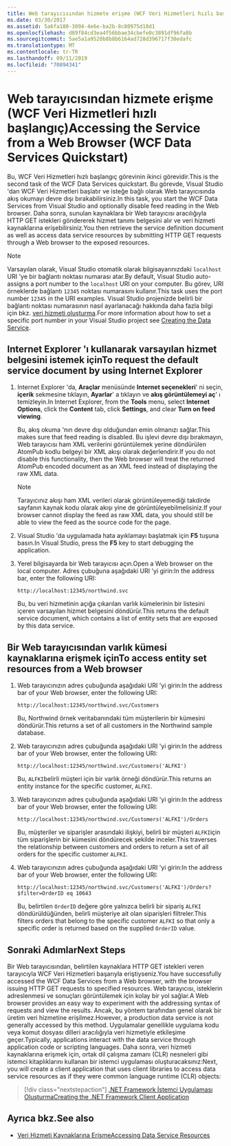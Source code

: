 ```yaml
---
title: Web tarayıcısından hizmete erişme (WCF Veri Hizmetleri hızlı başlangıç)
ms.date: 03/30/2017
ms.assetid: 5a6fa180-3094-4e6e-ba2b-8c80975d18d1
ms.openlocfilehash: d89f84cd3ea4f56bbae34cbefe0c3891df96fa8b
ms.sourcegitcommit: 5ae5a1a9520b8b8b6164ad728d396717f30edafc
ms.translationtype: MT
ms.contentlocale: tr-TR
ms.lasthandoff: 09/11/2019
ms.locfileid: "70894341"
---
```

# <a name="accessing-the-service-from-a-web-browser-wcf-data-services-quickstart"></a><span data-ttu-id="ed085-102">Web tarayıcısından hizmete erişme (WCF Veri Hizmetleri hızlı başlangıç)</span><span class="sxs-lookup"><span data-stu-id="ed085-102">Accessing the Service from a Web Browser (WCF Data Services Quickstart)</span></span>

<span data-ttu-id="ed085-103">Bu, WCF Veri Hizmetleri hızlı başlangıç görevinin ikinci görevidir.</span><span class="sxs-lookup"><span data-stu-id="ed085-103">This is the second task of the WCF Data Services quickstart.</span></span> <span data-ttu-id="ed085-104">Bu görevde, Visual Studio 'dan WCF Veri Hizmetleri başlatır ve isteğe bağlı olarak Web tarayıcısında akış okumayı devre dışı bırakabilirsiniz.</span><span class="sxs-lookup"><span data-stu-id="ed085-104">In this task, you start the WCF Data Services from Visual Studio and optionally disable feed reading in the Web browser.</span></span> <span data-ttu-id="ed085-105">Daha sonra, sunulan kaynaklara bir Web tarayıcısı aracılığıyla HTTP GET istekleri göndererek hizmet tanımı belgesini alır ve veri hizmeti kaynaklarına erişebilirsiniz.</span><span class="sxs-lookup"><span data-stu-id="ed085-105">You then retrieve the service definition document as well as access data service resources by submitting HTTP GET requests through a Web browser to the exposed resources.</span></span>

> [!NOTE]
> <span data-ttu-id="ed085-106">Varsayılan olarak, Visual Studio otomatik olarak bilgisayarınızdaki `localhost` URI 'ye bir bağlantı noktası numarası atar.</span><span class="sxs-lookup"><span data-stu-id="ed085-106">By default, Visual Studio auto-assigns a port number to the `localhost` URI on your computer.</span></span> <span data-ttu-id="ed085-107">Bu görev, URI örneklerde bağlantı `12345` noktası numarasını kullanır.</span><span class="sxs-lookup"><span data-stu-id="ed085-107">This task uses the port number `12345` in the URI examples.</span></span> <span data-ttu-id="ed085-108">Visual Studio projenizde belirli bir bağlantı noktası numarasının nasıl ayarlanacağı hakkında daha fazla bilgi için bkz. [veri hizmeti oluşturma](creating-the-data-service.md).</span><span class="sxs-lookup"><span data-stu-id="ed085-108">For more information about how to set a specific port number in your Visual Studio project see [Creating the Data Service](creating-the-data-service.md).</span></span>

## <a name="to-request-the-default-service-document-by-using-internet-explorer"></a><span data-ttu-id="ed085-109">Internet Explorer 'ı kullanarak varsayılan hizmet belgesini istemek için</span><span class="sxs-lookup"><span data-stu-id="ed085-109">To request the default service document by using Internet Explorer</span></span>

1. <span data-ttu-id="ed085-110">Internet Explorer 'da, **Araçlar** menüsünde **Internet seçenekleri**' ni seçin, **içerik** sekmesine tıklayın, **Ayarlar**' a tıklayın ve **akış görüntülemeyi aç**' ı temizleyin.</span><span class="sxs-lookup"><span data-stu-id="ed085-110">In Internet Explorer, from the **Tools** menu, select **Internet Options**, click the **Content** tab, click **Settings**, and clear **Turn on feed viewing**.</span></span>

     <span data-ttu-id="ed085-111">Bu, akış okuma 'nın devre dışı olduğundan emin olmanızı sağlar.</span><span class="sxs-lookup"><span data-stu-id="ed085-111">This makes sure that feed reading is disabled.</span></span> <span data-ttu-id="ed085-112">Bu işlevi devre dışı bırakmayın, Web tarayıcısı ham XML verilerini görüntülemek yerine döndürülen AtomPub kodlu belgeyi bir XML akışı olarak değerlendirir.</span><span class="sxs-lookup"><span data-stu-id="ed085-112">If you do not disable this functionality, then the Web browser will treat the returned AtomPub encoded document as an XML feed instead of displaying the raw XML data.</span></span>

    > [!NOTE]
    > <span data-ttu-id="ed085-113">Tarayıcınız akışı ham XML verileri olarak görüntüleyemediği takdirde sayfanın kaynak kodu olarak akışı yine de görüntüleyebilmelisiniz.</span><span class="sxs-lookup"><span data-stu-id="ed085-113">If your browser cannot display the feed as raw XML data, you should still be able to view the feed as the source code for the page.</span></span>

2. <span data-ttu-id="ed085-114">Visual Studio 'da uygulamada hata ayıklamayı başlatmak için **F5** tuşuna basın.</span><span class="sxs-lookup"><span data-stu-id="ed085-114">In Visual Studio, press the **F5** key to start debugging the application.</span></span>

3. <span data-ttu-id="ed085-115">Yerel bilgisayarda bir Web tarayıcısı açın.</span><span class="sxs-lookup"><span data-stu-id="ed085-115">Open a Web browser on the local computer.</span></span> <span data-ttu-id="ed085-116">Adres çubuğuna aşağıdaki URI 'yi girin:</span><span class="sxs-lookup"><span data-stu-id="ed085-116">In the address bar, enter the following URI:</span></span>

    ```http
    http://localhost:12345/northwind.svc
    ```

     <span data-ttu-id="ed085-117">Bu, bu veri hizmetinin açığa çıkarılan varlık kümelerinin bir listesini içeren varsayılan hizmet belgesini döndürür.</span><span class="sxs-lookup"><span data-stu-id="ed085-117">This returns the default service document, which contains a list of entity sets that are exposed by this data service.</span></span>

## <a name="to-access-entity-set-resources-from-a-web-browser"></a><span data-ttu-id="ed085-118">Bir Web tarayıcısından varlık kümesi kaynaklarına erişmek için</span><span class="sxs-lookup"><span data-stu-id="ed085-118">To access entity set resources from a Web browser</span></span>

1. <span data-ttu-id="ed085-119">Web tarayıcınızın adres çubuğunda aşağıdaki URI 'yi girin:</span><span class="sxs-lookup"><span data-stu-id="ed085-119">In the address bar of your Web browser, enter the following URI:</span></span>

    ```http
    http://localhost:12345/northwind.svc/Customers
    ```

     <span data-ttu-id="ed085-120">Bu, Northwind örnek veritabanındaki tüm müşterilerin bir kümesini döndürür.</span><span class="sxs-lookup"><span data-stu-id="ed085-120">This returns a set of all customers in the Northwind sample database.</span></span>

2. <span data-ttu-id="ed085-121">Web tarayıcınızın adres çubuğunda aşağıdaki URI 'yi girin:</span><span class="sxs-lookup"><span data-stu-id="ed085-121">In the address bar of your Web browser, enter the following URI:</span></span>

    ```http
    http://localhost:12345/northwind.svc/Customers('ALFKI')
    ```

     <span data-ttu-id="ed085-122">Bu, `ALFKI`belirli müşteri için bir varlık örneği döndürür.</span><span class="sxs-lookup"><span data-stu-id="ed085-122">This returns an entity instance for the specific customer, `ALFKI`.</span></span>

3. <span data-ttu-id="ed085-123">Web tarayıcınızın adres çubuğunda aşağıdaki URI 'yi girin:</span><span class="sxs-lookup"><span data-stu-id="ed085-123">In the address bar of your Web browser, enter the following URI:</span></span>

    ```http
    http://localhost:12345/northwind.svc/Customers('ALFKI')/Orders
    ```

     <span data-ttu-id="ed085-124">Bu, müşteriler ve siparişler arasındaki ilişkiyi, belirli bir müşteri `ALFKI`için tüm siparişlerin bir kümesini döndürecek şekilde inceler.</span><span class="sxs-lookup"><span data-stu-id="ed085-124">This traverses the relationship between customers and orders to return a set of all orders for the specific customer `ALFKI`.</span></span>

4. <span data-ttu-id="ed085-125">Web tarayıcınızın adres çubuğunda aşağıdaki URI 'yi girin:</span><span class="sxs-lookup"><span data-stu-id="ed085-125">In the address bar of your Web browser, enter the following URI:</span></span>

    ```http
    http://localhost:12345/northwind.svc/Customers('ALFKI')/Orders?$filter=OrderID eq 10643
    ```

     <span data-ttu-id="ed085-126">Bu, belirtilen `OrderID` değere göre yalnızca belirli bir sipariş `ALFKI` döndürüldüğünden, belirli müşteriye ait olan siparişleri filtreler.</span><span class="sxs-lookup"><span data-stu-id="ed085-126">This filters orders that belong to the specific customer `ALFKI` so that only a specific order is returned based on the supplied `OrderID` value.</span></span>

## <a name="next-steps"></a><span data-ttu-id="ed085-127">Sonraki Adımlar</span><span class="sxs-lookup"><span data-stu-id="ed085-127">Next Steps</span></span>

<span data-ttu-id="ed085-128">Bir Web tarayıcısından, belirtilen kaynaklara HTTP GET istekleri veren tarayıcıyla WCF Veri Hizmetleri başarıyla eriştiyseniz.</span><span class="sxs-lookup"><span data-stu-id="ed085-128">You have successfully accessed the WCF Data Services from a Web browser, with the browser issuing HTTP GET requests to specified resources.</span></span> <span data-ttu-id="ed085-129">Web tarayıcısı, isteklerin adreslenmesi ve sonuçları görüntülemek için kolay bir yol sağlar.</span><span class="sxs-lookup"><span data-stu-id="ed085-129">A Web browser provides an easy way to experiment with the addressing syntax of requests and view the results.</span></span> <span data-ttu-id="ed085-130">Ancak, bu yöntem tarafından genel olarak bir üretim veri hizmetine erişilmez.</span><span class="sxs-lookup"><span data-stu-id="ed085-130">However, a production data service is not generally accessed by this method.</span></span> <span data-ttu-id="ed085-131">Uygulamalar genellikle uygulama kodu veya komut dosyası dilleri aracılığıyla veri hizmetiyle etkileşime geçer.</span><span class="sxs-lookup"><span data-stu-id="ed085-131">Typically, applications interact with the data service through application code or scripting languages.</span></span> <span data-ttu-id="ed085-132">Daha sonra, veri hizmeti kaynaklarına erişmek için, ortak dil çalışma zamanı (CLR) nesneleri gibi istemci kitaplıklarını kullanan bir istemci uygulaması oluşturacaksınız:</span><span class="sxs-lookup"><span data-stu-id="ed085-132">Next, you will create a client application that uses client libraries to access data service resources as if they were common language runtime (CLR) objects:</span></span>

> [!div class="nextstepaction"]
> [<span data-ttu-id="ed085-133">.NET Framework İstemci Uygulaması Oluşturma</span><span class="sxs-lookup"><span data-stu-id="ed085-133">Creating the .NET Framework Client Application</span></span>](creating-the-dotnet-client-application-wcf-data-services-quickstart.md)

## <a name="see-also"></a><span data-ttu-id="ed085-134">Ayrıca bkz.</span><span class="sxs-lookup"><span data-stu-id="ed085-134">See also</span></span>

- [<span data-ttu-id="ed085-135">Veri Hizmeti Kaynaklarına Erişme</span><span class="sxs-lookup"><span data-stu-id="ed085-135">Accessing Data Service Resources</span></span>](accessing-data-service-resources-wcf-data-services.md)
